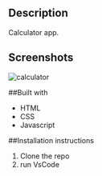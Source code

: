 ## Description

Calculator app.

## Screenshots

![calculator](https://user-images.githubusercontent.com/64098042/198911800-857f9e28-3717-40b9-a480-47d65dfbe479.png)

##Built with
* HTML
* CSS
* Javascript

##Installation instructions
1. Clone the repo
2. run VsCode
